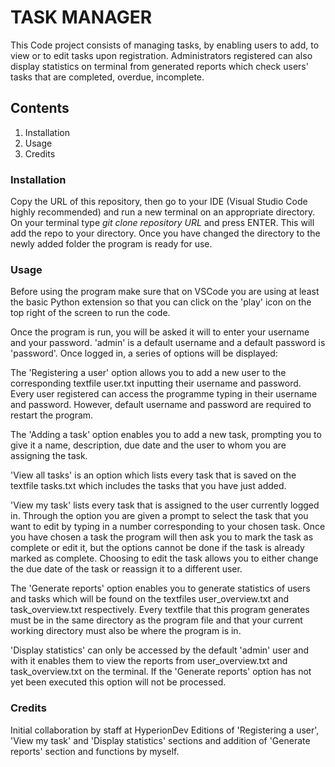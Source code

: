 # TASK MANAGER
 
This Code project consists of managing tasks, by enabling users to add, to view 
or to edit tasks upon registration. Administrators registered can also display 
statistics on terminal from generated reports which check users' tasks that are 
completed, overdue, incomplete.

## Contents

1. Installation
2. Usage
3. Credits

### Installation

Copy the URL of this repository, then go to your IDE (Visual Studio Code highly
recommended) and run a new terminal on an appropriate directory. On your
terminal type _git clone repository URL_ and press ENTER. This will add the repo to
your directory. Once you have changed the directory to the newly added folder the
program is ready for use.

### Usage

Before using the program make sure that on VSCode you are using at least the basic
Python extension so that you can click on the 'play' icon on the top right of the
screen to run the code.


Once the program is run, you will be asked it will to enter your username and your
password.  'admin' is a default username and a default password is
'password'. Once logged in, a series of options will be displayed:

The 'Registering a user' option allows you to add a new user to the corresponding
textfile user.txt inputting their username and password. Every user registered can 
access the programme typing in their username and password. However, default 
username and password are required to restart the program. 
 
The 'Adding a task' option enables you to add a new task, prompting you to give it a 
name, description, due date and the user to whom you are assigning the task.

'View all tasks' is an option which lists every task that is saved on the textfile 
tasks.txt which includes the tasks that you have just added.

'View my task' lists every task that is assigned to the user currently logged in. 
Through the option you are given a prompt to select the task that you want to edit 
by typing in a number corresponding to your chosen task. Once you have chosen a 
task the program will then ask you to mark the task as complete or edit it, but the 
options cannot be done if the task is already marked as complete. Choosing to edit 
the task allows you to either change the due date of the task or reassign it to a 
different user.


The 'Generate reports' option enables you to generate statistics of users and tasks 
which will be found on the textfiles user_overview.txt and task_overview.txt 
respectively. Every textfile that this program generates must be in the same 
directory as the program file and that your current working directory must also 
be where the program is in.


'Display statistics' can only be accessed by the default 'admin' user and with it 
enables them to view the reports from user_overview.txt and task_overview.txt on 
the terminal. If the 'Generate reports' option has not yet been executed this 
option will not be processed.


### Credits
Initial collaboration by staff at HyperionDev
Editions of 'Registering a user', 'View my task' and 'Display statistics' sections 
and addition of 'Generate reports' section and functions by myself.






